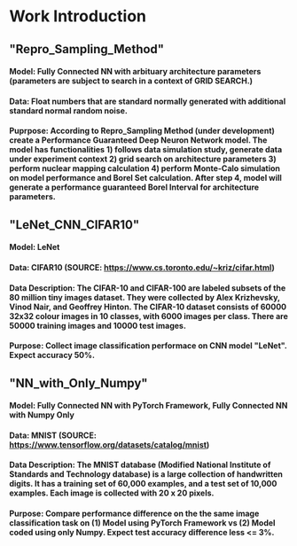 # Work Introduction

## "Repro_Sampling_Method"
#### Model: Fully Connected NN with arbituary architecture parameters (parameters are subject to search in a context of GRID SEARCH.)
#### Data: Float numbers that are standard normally generated with additional standard normal random noise.
#### Puprpose: According to Repro_Sampling Method (under development) create a Performance Guaranteed Deep Neuron Network model. The model has functionalities 1) follows data simulation study, generate data under experiment context 2) grid search on architecture parameters 3) perform nuclear mapping calculation 4) perform Monte-Calo simulation on model performance and Borel Set calculation. After step 4, model will generate a performance guaranteed Borel Interval for architecture parameters.

## "LeNet_CNN_CIFAR10"
#### Model: LeNet 
#### Data: CIFAR10 (SOURCE: https://www.cs.toronto.edu/~kriz/cifar.html)
#### Data Description: The CIFAR-10 and CIFAR-100 are labeled subsets of the 80 million tiny images dataset. They were collected by Alex Krizhevsky, Vinod Nair, and Geoffrey Hinton. The CIFAR-10 dataset consists of 60000 32x32 colour images in 10 classes, with 6000 images per class. There are 50000 training images and 10000 test images.
#### Purpose: Collect image classification performace on CNN model "LeNet". Expect accuracy 50%.

## "NN_with_Only_Numpy"
#### Model: Fully Connected NN with PyTorch Framework, Fully Connected NN with Numpy Only 
#### Data: MNIST (SOURCE: https://www.tensorflow.org/datasets/catalog/mnist)
#### Data Description: The MNIST database (Modified National Institute of Standards and Technology database) is a large collection of handwritten digits. It has a training set of 60,000 examples, and a test set of 10,000 examples. Each image is collected with 20 x 20 pixels.
#### Purpose: Compare performance difference on the the same image classification task on (1) Model using PyTorch Framework vs (2) Model coded using only Numpy. Expect test accuracy difference less <= 3%.

